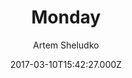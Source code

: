 ---
title: Monday
github: https://github.com/artemsheludko/monday
demo: https://artemsheludko.pw/monday
author: Artem Sheludko
ssg:
  - Jekyll
cms:
  - No Cms
date: 2017-03-10T15:42:27.000Z
github_branch: master
description: Monday is a minimal and 100% free blog template for Jekyll
stale: true
---